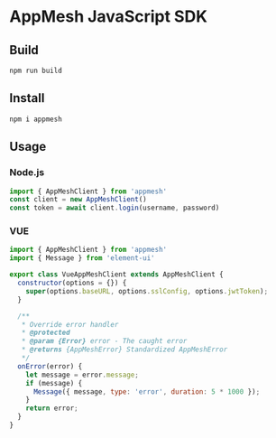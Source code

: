 # AppMesh JavaScript SDK

## Build

```shell
npm run build
```

## Install

```shell
npm i appmesh
```

## Usage

### Node.js

```js
import { AppMeshClient } from 'appmesh'
const client = new AppMeshClient()
const token = await client.login(username, password)
```

### VUE

```js
import { AppMeshClient } from 'appmesh'
import { Message } from 'element-ui'

export class VueAppMeshClient extends AppMeshClient {
  constructor(options = {}) {
    super(options.baseURL, options.sslConfig, options.jwtToken);
  }

  /**
   * Override error handler
   * @protected
   * @param {Error} error - The caught error
   * @returns {AppMeshError} Standardized AppMeshError
   */
  onError(error) {
    let message = error.message;
    if (message) {
      Message({ message, type: 'error', duration: 5 * 1000 });
    }
    return error;
  }
}
```
